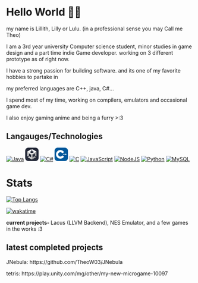 # Hello World 💮🌸

my name is Lillith, Lilly or Lulu.  (in a professional sense you may Call me Theo)  

I am a 3rd year university Computer science student, minor studies in game design 
and a part time indie Game developer. working on 3 different prototype as of right now. 

I have a strong passion for building software. and its one of my favorite hobbies to partake in

my preferred languages are C++, java, C#...

I spend most of my time, working on compilers, emulators and occasional game dev. 

I also enjoy gaming anime and being a furry >:3 

<h2> Langauges/Technologies </h2>

<p align="left">
<a href="https://www.oracle.com/java/" target="_blank" rel="noreferrer"><img src="https://raw.githubusercontent.com/danielcranney/readme-generator/main/public/icons/skills/java-colored.svg" width="36" height="36" alt="Java" /></a>
 <a href="https://unity.com/"target="_blank" rel="noreferrer"> <img src=https://raw.githubusercontent.com/tandpfun/skill-icons/main/icons/Unity-Dark.svg width = "36" height="36"></a>
<a href="https://learn.microsoft.com/en-us/dotnet/csharp" target="_blank" rel="noreferrer"><img src="https://skillicons.dev/icons?i=cs" width="36" height="36" alt="C#" /></a>
<a href="https://isocpp.org/" target="_blank" rel="noreferrer"><img width="36" height="36"src=https://raw.githubusercontent.com/tandpfun/skill-icons/main/icons/CPP.svg></a>
  <a href="https://man7.org/linux/man-pages/"><img src="https://skillicons.dev/icons?i=c"width="36" height="36" alt="C" /></a>
 <a href="https://developer.mozilla.org/en-US/docs/Web/JavaScript" target="_blank" rel="noreferrer"><img src="https://raw.githubusercontent.com/danielcranney/readme-generator/main/public/icons/skills/javascript-colored.svg" width="36" height="36" alt="JavaScript" /></a>
<a href="https://nodejs.org/en/" target="_blank" rel="noreferrer"><img src="https://raw.githubusercontent.com/danielcranney/readme-generator/main/public/icons/skills/nodejs-colored.svg" width="36" height="36" alt="NodeJS" /></a>
<a href="https://www.python.org/" target="_blank" rel="noreferrer"><img src="https://raw.githubusercontent.com/danielcranney/readme-generator/main/public/icons/skills/python-colored.svg" width="36" height="36" alt="Python" /></a>
<a href="https://www.mysql.com/" target="_blank" rel="noreferrer"><img src="https://raw.githubusercontent.com/danielcranney/readme-generator/main/public/icons/skills/mysql-colored.svg" width="36" height="36" alt="MySQL" /></a>
</p>

# Stats

[![Top Langs](https://github-readme-stats.vercel.app/api/top-langs/?username=TheoW03&layout=compact&show_icons=true&card_width=300px&card_height=400px&theme=radical#gh-dark-mode-only)](https://github.com/TheoW03?tab=repositories)
<br>

[![wakatime](https://wakatime.com/badge/user/729a2b32-d39a-4b30-a358-dbf645c5ac87.svg)](https://wakatime.com/@729a2b32-d39a-4b30-a358-dbf645c5ac87)



<b> current projects- </b> Lacus (LLVM Backend), NES Emulator, and a few games in the works :3 

<h2> latest completed projects</h3>

<p>JNebula:  https://github.com/TheoW03/JNebula </p>

<p>tetris:  https://play.unity.com/mg/other/my-new-microgame-10097 </p>

